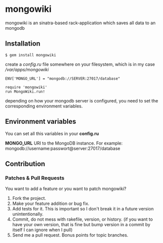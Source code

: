 mongowiki
=========

mongowiki is an sinatra-based rack-application which saves all data to an mongodb

Installation
------------

	$ gem install mongowiki
	
create a *config.ru* file somewhere on your filesystem, which is in my case */var/apps/mongowiki*

	ENV['MONGO_URL'] = "mongodb://SERVER:27017/database"
	
	require 'mongowiki'
	run MongoWiki.run!
	
depending on how your mongodb server is configured, you need to set the corresponding environment variables.
	
Environment variables
--------------------

You can set all this variables in your **config.ru**

**MONGO_URL**
URI to the MongoDB instance. For example: mongodb://username:passwort@server:27017/database

Contribution
------------

### Patches & Pull Requests

You want to add a feature or you want to patch mongowiki?

1. Fork the project.
2. Make your feature addition or bug fix.
3. Add tests for it. This is important so I don't break it in a future version unintentionally.
4. Commit, do not mess with rakefile, version, or history. (if you want to have your own version, that is fine but bump version in a commit by itself I can ignore	when I pull)
5. Send me a pull request. Bonus points for topic branches.
